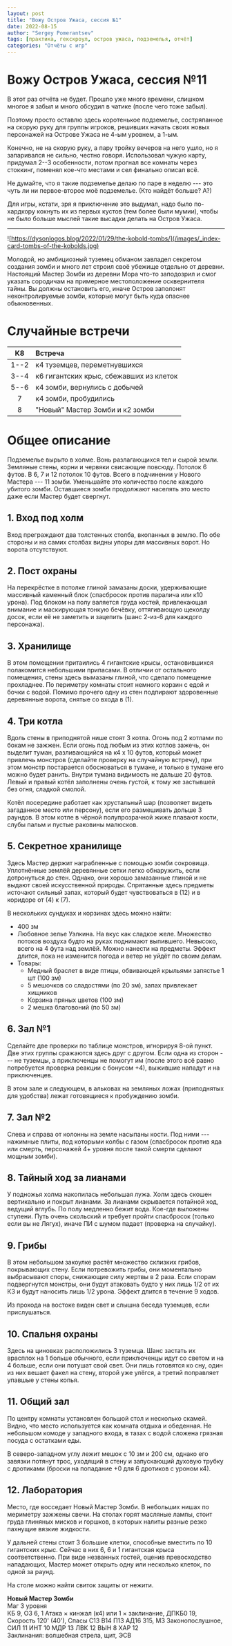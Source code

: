```yaml
---
layout: post
title: "Вожу Остров Ужаса, сессия №1"
date: 2022-08-15
author: "Sergey Pomerantsev"
tags: [практика, гекскроул, остров ужаса, подземелья, отчёт]
categories: "Отчёты с игр"
---
```


# Вожу Остров Ужаса, сессия №11

В этот раз отчёта не будет. Прошло уже много времени, слишком многое я забыл и много обсудил в чатике (после чего тоже забыл).

Поэтому просто оставлю здесь коротенькое подземелье, состряпанное на скорую руку для группы игроков, решивших начать своих новых персонажей на Острове Ужаса не 4-ым уровнем, а 1-ым.

Конечно, не на скорую руку, а пару тройку вечеров на него ушло, но я запаривался не сильно, честно говоря. Использовал чужую карту, придумал 2--3 особенности, потом прогнал все комнаты через стоккинг, поменял кое-что местами и сел финально описал всё.

Не думайте, что я такие подземелье делаю по паре в неделю --- это чуть ли ни первое-второе моё подземелье. (Кто найдёт больше? А?)

Для игры, кстати, зря я приключение это выдумал, надо было по-хардкору кокнуть их из первых кустов (тем более были мумии), чтобы не было больше мыслей такие высадки делать на Остров Ужаса.

---

![https://dysonlogos.blog/2022/01/29/the-kobold-tombs/](/images/_index-card-tombs-of-the-kobolds.jpg)

Молодой, но амбициозный туземец обманом завладел секретом создания зомби и много лет строил своё убежище отдельно от деревни. Настоящий Мастер Зомби из деревни Мора что-то заподозрил и смог указать сородичам на примерное местоположение осквернителя тайны. Вы должны остановить его, иначе Остров заполонят неконтролируемые зомби, которые могут быть куда опаснее обыкновенных.

# Случайные встречи

| К8   | Встреча  |
| :---:|:-------- |
| 1--2 | к4 туземцев, переметнувшихся |
| 3--4 | к6 гигантских крыс, сбежавших из клеток |
| 5--6 | к4 зомби, вернулись с добычей |
| 7    | к4 зомби, пробудились |
| 8    | "Новый" Мастер Зомби и к2 зомби |

# Общее описание

Подземелье вырыто в холме. Вонь разлагающихся тел и сырой земли. Земляные стены, корни и червяки свисающие повсюду. Потолок 6 футов. В 6, 7 и 12 потолок 10 футов. Всего в подчинении у Нового Мастера --- 11 зомби. Уменьшайте это количество после каждого убитого зомби. Оставшиеся зомби продолжают населять это место даже если Мастер будет свергнут.

## 1. Вход под холм

Вход преграждают два толстенных столба, вкопанных в землю. По обе стороны и на самих столбах видны упоры для массивных ворот. Но ворота отсутствуют.

## 2. Пост охраны

На перекрёстке в потолке глиной замазаны доски, удерживающие массивный каменный блок (спасбросок против паралича или к10 урона). Под блоком на полу валяется груда костей, привлекающая внимание и маскирующая тонкую бечёвку, оттягивающую щеколду досок, если её не заметить и зацепить (шанс 2-из-6 для каждого персонажа).

## 3. Хранилище

В этом помещении притаились 4 гигантские крысы, остановившихся полакомится небольшими припасами. В отличии от остального помещения, стены здесь вымазаны глиной, что сделало помещение прохладнее. По периметру комнаты стоит немного корзин с едой и бочки с водой. Помимо прочего одну из стен подпирают здоровенные деревянные ворота, снятые со входа в (1).

## 4. Три котла

Вдоль стены в приподнятой нише стоят 3 котла. Огонь под 2 котлами по бокам не зажжен. Если огонь под любым из этих котлов зажечь, он выделит туман, разливающийся на к4 x 10 футов, который может привлечь монстров (сделайте проверку на случайную встречу), при этом монстр постарается обосноваться в тумане, и только в тумане его можно будет ранить. Внутри тумана видимость не дальше 20 футов. Левый и правый котёл заполнены очень густой, к тому же застывшей без огня, сладкой смолой.

Котёл посередине работает как хрустальный шар (позволяет видеть загаданное место или персону), если его размешивать дольше 3 раундов. В этом котле в чёрной полупрозрачной жиже плавают кости, слубы пальм и пустые раковины малюсков.

## 5. Секретное хранилище

Здесь Мастер держит награбленные с помощью зомби сокровища. Уплотнённые землёй деревянные сетки легко обнаружить, если дотронуться до стен. Однако, они хорошо замазанные глиной и не выдают своей искусственной природы. Спрятанные здесь предметы источают сильный запах, который будет чувствоваться в (12) и в коридоре от (4) к (7).

В нескольких сундуках и корзинах здесь можно найти:

- 400 зм
- Любовное зелье Уэлкина. На вкус как сладкое желе. Множество потоков воздуха будто на руках поднимают выпившего. Невысоко, всего на 4 фута над землёй. Можно нанести на предметы. Эффект длится, пока не изменится погода и ветер не уйдёт по своим делам. 
- Товары:
	- Медный браслет в виде птицы, обвивающей крыльями запястье 1 шт (100 зм)
	- 5 мешочков со сладостями (по 20 зм), запах привлекает хищников
	- Корзина пряных цветов (100 зм)
	- 2 мешка благовоний (по 50 зм)

## 6. Зал №1

Сделайте две проверки по таблице монстров, игнорируя 8-ой пункт. Две этих группы сражаются здесь друг с другом. Если одна из сторон --- не туземцы, а приключенцы не помогут им (после этого всё равно потребуется проверка реакции с бонусом +4), выжившие нападут и на приключенцев.

В этом зале и следующем, в альковах на земляных ложах (приподнятых для удобства) лежат готовящиеся к пробуждению зомби.

## 7. Зал №2

Слева и справа от колонны на земле насыпаны кости. Под ними --- нажимные плиты, под которыми колбы с газом (спасбросок против яда или смерть, персонажей 4+ уровня после такой смерти сделают мощным зомби).

## 8. Тайный ход за лианами

У подножья холма накопилась небольшая лужа. Холм здесь скошен вертикально и покрыт лианами. За лианами скрывается потайной ход, ведущий вглубь. По полу медленно бежит вода. Кое-где выложены ступени. Путь очень скольский и требует пройти спасбросок (только если вы не Лягух), иначе ПИ с шумом падает (проверка на случайку).

## 9. Грибы

В этом небольшом закоулке растёт множество склизких грибов, покрывающих стену. Если потревожить грибы, они моментально выбрасывают споры, снижающие силу жертвы в 2 раза. Если спорам подвергнутся монстры, они будут атаковать будто у них лишь 1/2 от их КЗ и будут наносить лишь 1/2 урона. Эффект длится в течение 9 ходов.

Из прохода на востоке виден свет и слышна беседа туземцев, если прислушаться.

## 10. Спальня охраны

Здесь на циновках расположились 3 туземца. Шанс застать их врасплох на 1 больше обычного, если приключенцы идут со светом и на 4 больше, если они потушат свой свет. Они лишь готовятся ко сну, один из них вешает факел на стену, второй уже улёгся, а третий поправляет упавшые у стены копья.

## 11. Общий зал

По центру комнаты установлен большой стол и несколько скамей. Видно, что место используется как комната отдыха и обеденная. Не небольшом комоде у западного входа, в тазах с водой сложена грязная посуда с остатками еды.

В северо-западном углу лежит мешок с 10 зм и 200 см, однако его завязки потянут трос, уходящий в стену и запускающий духовую трубку с дротиками (броски на попадание +0 для 6 дротиков с уроном к4).

## 12. Лаборатория

Место, где восседает Новый Мастер Зомби. В небольших нишах по мериметру зажжены свечи. На столах горят масляные лампы, стоит груда глиняных мисков и горшков, в которых налиты разные резко пахнущие вязкие жидкости.

У дальней стены стоит 3 большие клетки, способные вместить по 10 гигантских крыс. Сейчас в них 6, 6 и 1 гигантская крыса соответственно. При виде незванных гостей, оценив превосходство нападающих, Мастер может открыть одну или несколько клеток, по одной за раунд.

На столе можно найти свиток защиты от нежити.

**Новый Мастер Зомби**  
Маг 3 уровня  
КБ 9, ОЗ 6, 1 Атака × кинжал (к4) или 1 × заклинание, ДПКБ0 19, Скорость 120' (40'), Спасы С13 В14 П13 АД16 З15, МЗ Законопослушное, СИЛ 11 ИНТ 10 МДР 13 ЛВК 12 ВЫН 8 ХАР 12  
Заклинания: волшебная стрела, щит, ЭСВ
